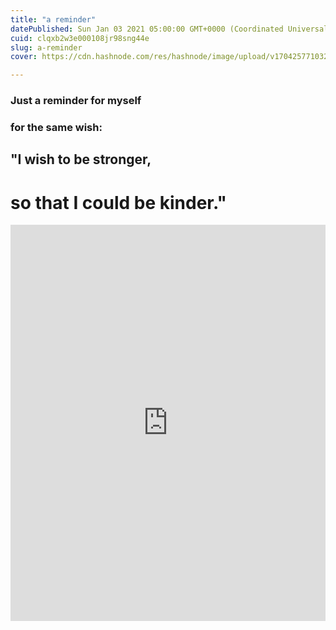 ```yaml
---
title: "a reminder"
datePublished: Sun Jan 03 2021 05:00:00 GMT+0000 (Coordinated Universal Time)
cuid: clqxb2w3e000108jr98sng44e
slug: a-reminder
cover: https://cdn.hashnode.com/res/hashnode/image/upload/v1704257710326/6be38e7c-6a5e-4912-bea9-135482f2973b.jpeg

---
```


### Just a reminder for myself 
### for the same wish:
## "I wish to be stronger, 
# so that I could be kinder."

<iframe src="https://www.facebook.com/plugins/post.php?href=https%3A%2F%2Fwww.facebook.com%2Fsalmonellasan%2Fposts%2Fpfbid0dwsiXxR2NMnXPNjm4fCXr9apWCJKyDuV7EnG38DpVkp3CqnxV695mAyM23q3bAbFl&show_text=true&width=500" width="600" height="634" style="border:none;overflow:hidden;margin:auto;width:100%;" scrolling="no" frameborder="0" allowfullscreen="true" allow="autoplay; clipboard-write; encrypted-media; picture-in-picture; web-share"></iframe>